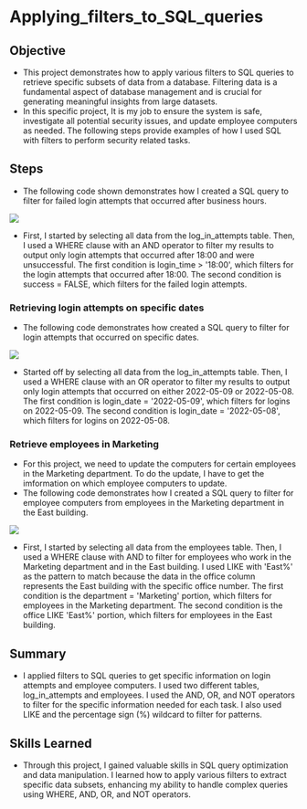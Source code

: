 # Applying_filters_to_SQL_queries

## Objective

- This project demonstrates how to apply various filters to SQL queries to retrieve specific subsets of data from a database. Filtering data is a fundamental aspect of database management and is crucial for generating meaningful insights from large datasets.
- In this specific project,  It is my job to ensure the system is safe, investigate all potential security issues, and update employee computers as needed. The following steps provide examples of how I used SQL with filters to perform security related tasks.

## Steps

- The following code shown demonstrates how I created a SQL query to filter for failed login attempts that occurred after business hours.

<div>
    <img src="https://github.com/user-attachments/assets/759d8422-4bb9-40a5-bbe7-c9ab00166a9c" />
</div>

- First, I started by selecting all data from the log_in_attempts table. Then, I used a WHERE clause with an AND operator to filter my results to output only login attempts that occurred after 18:00 and were unsuccessful. The first condition is login_time > '18:00', which filters for the login attempts that occurred after 18:00. The second condition is success = FALSE, which filters for the failed login attempts.

### Retrieving login attempts on specific dates
- The following code demonstrates how created a SQL query to filter for login attempts that occurred on specific dates.
<div>
    <img src="https://github.com/user-attachments/assets/6b5cc369-d52e-4888-b7dc-a1d05060a1b1" />
</div>

- Started off by selecting all data from the log_in_attempts table. Then, I used a WHERE clause with an OR operator to filter my results to output only login attempts that occurred on either 2022-05-09 or 2022-05-08. The first condition is login_date = '2022-05-09', which filters for logins on 2022-05-09. The second condition is login_date = '2022-05-08', which filters for logins on 2022-05-08.

### Retrieve employees in Marketing
- For this project, we need to update the computers for certain employees in the Marketing department. To do the update, I have to get the imformation on which employee computers to update.
- The following code demonstrates how I created a SQL query to filter for employee computers from employees in the Marketing department in the East building.

<div>
    <img src="https://github.com/user-attachments/assets/6033e81a-380e-4157-b754-ad2284db6534" />
</div>

- First, I started by selecting all data from the employees table. Then, I used a WHERE clause with AND to filter for employees who work in the Marketing department and in the East building. I used LIKE with 'East%' as the pattern to match because the data in the office column represents the East building with the specific office number. The first condition is the department = 'Marketing' portion, which filters for employees in the Marketing department. The second condition is the office LIKE 'East%' portion, which filters for employees in the East building.

## Summary
- I applied filters to SQL queries to get specific information on login attempts and employee computers. I used two different tables, log_in_attempts and employees. I used the AND, OR, and NOT operators to filter for the specific information needed for each task. I also used LIKE and the percentage sign (%) wildcard to filter for patterns.

## Skills Learned
- Through this project, I gained valuable skills in SQL query optimization and data manipulation. I learned how to apply various filters to extract specific data subsets, enhancing my ability to handle complex queries using WHERE, AND, OR, and NOT operators.
